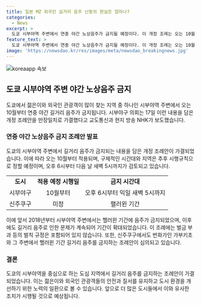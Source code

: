 ```yaml
---
title: 일본 MZ 외국인 길거리 음주 난동의 현실은 얼마나?
categories:
  - News
excerpt: >
  도쿄 시부야역 주변에서 연중 야간 노상음주가 금지될 예정이다. 이 개정 조례는 오는 10월부터 시행되며, 구체적인 시간대와 지역은 추후 정할 계획이다. 시부야역 주변에서는 이미 2018년부터 핼러윈 기간 음주가 금지되었으나 문제가 지속되어 이번 조례가 만장일치로 가결되었다. 벌칙 규정은 포함되지 않았으며, 외국인이 많이 찾는 신주쿠구에서도 유사한 조례안이 심의 중이다. (150자)
feature_text: >
  도쿄 시부야역 주변에서 연중 야간 노상음주가 금지될 예정이다. 이 개정 조례는 오는 10월부터 시행되며, 구체적인 시간대와 지역은 추후 정할 계획이다. 시부야역 주변에서는 이미 2018년부터 핼러윈 기간 음주가 금지되었으나 문제가 지속되어 이번 조례가 만장일치로 가결되었다. 벌칙 규정은 포함되지 않았으며, 외국인이 많이 찾는 신주쿠구에서도 유사한 조례안이 심의 중이다. (150자)
image: 'https://newsdao.kr/res/images/meta/newsdao_breakingnews.jpg'
---
```


<p><img src="https://newsdao.kr/res/images/meta/newsdao_breakingnews.jpg" alt="koreaapp 속보" /></p>

<h2 data-ke-size="size26">도쿄 시부야역 주변 야간 노상음주 금지</h2>

<p data-ke-size="size16">도쿄에서 젊은이와 외국인 관광객이 많이 찾는 지역 중 하나인 시부야역 주변에서 오는 10월부터 연중 야간 길거리 음주가 금지됩니다. 시부야구 의회는 17일 이런 내용을 담은 개정 조례안을 만장일치로 가결했다고 교도통신과 현지 방송 NHK가 보도했습니다.</p>

<h3>연중 야간 노상음주 금지 조례안 발표</h3>

<p data-ke-size="size16">도쿄의 시부야역 주변에서 길거리 음주가 금지되는 내용을 담은 개정 조례안이 가결되었습니다. 이에 따라 오는 10월부터 적용되며, 구체적인 시간대와 지역은 추후 시행규칙으로 정할 예정이며, 오후 6시부터 다음 날 새벽 5시까지가 검토되고 있습니다.</p>

<table>
    <tr>
        <td style="text-align: center; height: 17px;"><b>도시</b></td>
        <td style="text-align: center; height: 17px;"><b>적용 예정 시행일</b></td>
        <td style="text-align: center; height: 17px;"><b>금지 시간대</b></td>
    </tr>
    <tr>
        <td style="text-align: center; height: 17px;">시부야구</td>
        <td style="text-align: center; height: 17px;">10월부터</td>
        <td style="text-align: center; height: 17px;">오후 6시부터 익일 새벽 5시까지</td>
    </tr>
    <tr>
        <td style="text-align: center; height: 17px;">신주쿠구</td>
        <td style="text-align: center; height: 17px;">미정</td>
        <td style="text-align: center; height: 17px;">핼러윈 기간</td>
    </tr>
</table>

<p data-ke-size="size16">이에 앞서 2018년부터 시부야역 주변에서는 핼러윈 기간에 음주가 금지되었으며, 이후에도 길거리 음주로 인한 문제가 계속되어 기간이 확대되었습니다. 이 조례에는 벌금 부과 등의 벌칙 규정은 포함되어 있지 않습니다. 또한, 신주쿠구에서도 번화가인 가부키초와 그 주변에서 핼러윈 기간 길거리 음주를 금지하는 조례안이 심의되고 있습니다.</p>

<h3>결론</h3>

<p data-ke-size="size16">도쿄의 시부야역을 중심으로 하는 도심 지역에서 길거리 음주를 금지하는 조례안이 가결되었습니다. 이는 젊은이와 외국인 관광객들의 안전과 질서를 유지하고 도시 환경을 개선하기 위한 노력의 일환으로 볼 수 있습니다. 앞으로 더 많은 도시들에서 이와 유사한 조치가 시행될 것으로 예상됩니다.</p>

